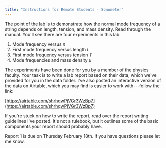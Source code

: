```yaml
---
title: "Instructions for Remote Students - Sonometer"
---
```


The point of the lab is to demonstrate how the normal mode frequency of a string depends on length, tension, and mass density. Read through the manual. You'll see there are four experiments in this lab:

1. Mode frequency versus $n$
2. First mode frequency versus length $L$
3. First mode frequency versus tension $T$
4. Mode frequencies and mass density $\mu$

The experiments have been done for you by a member of the physics faculty. Your task is to write a lab report based on their data, which we've provided for you in the data folder. I've also posted an interactive version of the data on Airtable, which you may find is easier to work with---follow the link:

[https://airtable.com/shrhqwPjVGr3WzBp7](https://airtable.com/shrhqwPjVGr3WzBp7)

If you're stuck on how to write the report, read over the report writing guidelines I've posted. It's not a rulebook, but it outlines some of the basic components your report should probably have. 

Report 1 is due on Thursday February 18th. If you have questions please let me know. 
